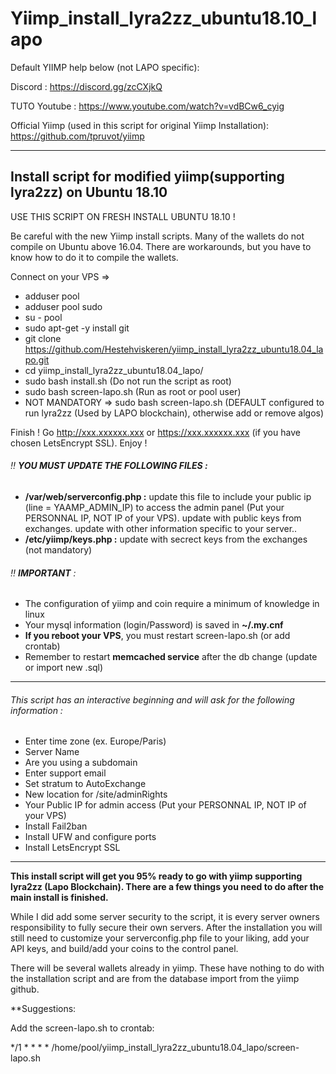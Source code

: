 # Yiimp_install_lyra2zz_ubuntu18.10_lapo

Default YIIMP help below (not LAPO specific):

Discord : https://discord.gg/zcCXjkQ

TUTO Youtube : https://www.youtube.com/watch?v=vdBCw6_cyig

Official Yiimp (used in this script for original Yiimp Installation): https://github.com/tpruvot/yiimp

***********************************

## Install script for modified yiimp(supporting lyra2zz) on Ubuntu 18.10 

USE THIS SCRIPT ON FRESH INSTALL UBUNTU 18.10 !

Be careful with the new Yiimp install scripts. Many of the wallets do not compile on Ubuntu above 16.04. There are workarounds, but you have to know how to do it to compile the wallets.

Connect on your VPS =>
- adduser pool
- adduser pool sudo
- su - pool
- sudo apt-get -y install git
- git clone https://github.com/Hestehviskeren/yiimp_install_lyra2zz_ubuntu18.04_lapo.git
- cd yiimp_install_lyra2zz_ubuntu18.04_lapo/
- sudo bash install.sh (Do not run the script as root)
- sudo bash screen-lapo.sh (Run as root or pool user)
- NOT MANDATORY => sudo bash screen-lapo.sh (DEFAULT configured to run lyra2zz (Used by LAPO blockchain), otherwise add or remove algos)

Finish !
Go http://xxx.xxxxxx.xxx or https://xxx.xxxxxx.xxx (if you have chosen LetsEncrypt SSL). Enjoy !

###### :bangbang: **YOU MUST UPDATE THE FOLLOWING FILES :**
- **/var/web/serverconfig.php :** update this file to include your public ip (line = YAAMP_ADMIN_IP) to access the admin panel (Put your PERSONNAL IP, NOT IP of your VPS). update with public keys from exchanges. update with other information specific to your server..
- **/etc/yiimp/keys.php :** update with secrect keys from the exchanges (not mandatory)


###### :bangbang: **IMPORTANT** : 

- The configuration of yiimp and coin require a minimum of knowledge in linux
- Your mysql information (login/Password) is saved in **~/.my.cnf**
- **If you reboot your VPS**, you must restart screen-lapo.sh (or add crontab)
- Remember to restart **memcached service** after the db change (update or import new .sql)

***********************************

###### This script has an interactive beginning and will ask for the following information :

- Enter time zone (ex. Europe/Paris)
- Server Name
- Are you using a subdomain
- Enter support email
- Set stratum to AutoExchange
- New location for /site/adminRights
- Your Public IP for admin access (Put your PERSONNAL IP, NOT IP of your VPS)
- Install Fail2ban
- Install UFW and configure ports
- Install LetsEncrypt SSL

***********************************

**This install script will get you 95% ready to go with yiimp supporting lyra2zz (Lapo Blockchain). There are a few things you need to do after the main install is finished.**

While I did add some server security to the script, it is every server owners responsibility to fully secure their own servers. After the installation you will still need to customize your serverconfig.php file to your liking, add your API keys, and build/add your coins to the control panel.

There will be several wallets already in yiimp. These have nothing to do with the installation script and are from the database import from the yiimp github.

**Suggestions:

Add the screen-lapo.sh to crontab:

*/1 * * * * /home/pool/yiimp_install_lyra2zz_ubuntu18.04_lapo/screen-lapo.sh

